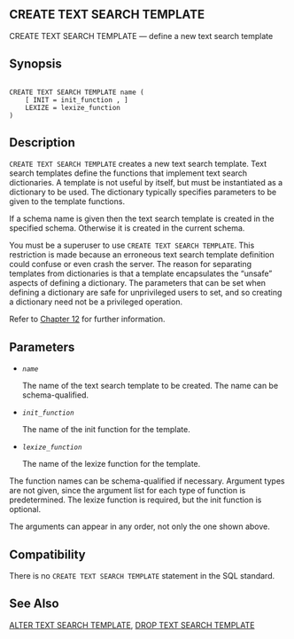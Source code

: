 ## CREATE TEXT SEARCH TEMPLATE

CREATE TEXT SEARCH TEMPLATE — define a new text search template

## Synopsis

```

CREATE TEXT SEARCH TEMPLATE name (
    [ INIT = init_function , ]
    LEXIZE = lexize_function
)
```

## Description

`CREATE TEXT SEARCH TEMPLATE` creates a new text search template. Text search templates define the functions that implement text search dictionaries. A template is not useful by itself, but must be instantiated as a dictionary to be used. The dictionary typically specifies parameters to be given to the template functions.

If a schema name is given then the text search template is created in the specified schema. Otherwise it is created in the current schema.

You must be a superuser to use `CREATE TEXT SEARCH TEMPLATE`. This restriction is made because an erroneous text search template definition could confuse or even crash the server. The reason for separating templates from dictionaries is that a template encapsulates the “unsafe” aspects of defining a dictionary. The parameters that can be set when defining a dictionary are safe for unprivileged users to set, and so creating a dictionary need not be a privileged operation.

Refer to [Chapter 12](textsearch.html "Chapter 12. Full Text Search") for further information.

## Parameters

* *`name`*

    The name of the text search template to be created. The name can be schema-qualified.

* *`init_function`*

    The name of the init function for the template.

* *`lexize_function`*

    The name of the lexize function for the template.

The function names can be schema-qualified if necessary. Argument types are not given, since the argument list for each type of function is predetermined. The lexize function is required, but the init function is optional.

The arguments can appear in any order, not only the one shown above.

## Compatibility

There is no `CREATE TEXT SEARCH TEMPLATE` statement in the SQL standard.

## See Also

[ALTER TEXT SEARCH TEMPLATE](sql-altertstemplate.html "ALTER TEXT SEARCH TEMPLATE"), [DROP TEXT SEARCH TEMPLATE](sql-droptstemplate.html "DROP TEXT SEARCH TEMPLATE")